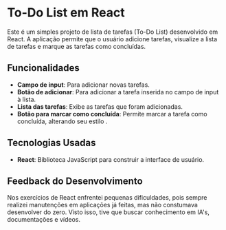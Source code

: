 # To-Do List em React

Este é um simples projeto de lista de tarefas (To-Do List) desenvolvido em React. A aplicação permite que o usuário adicione tarefas, visualize a lista de tarefas e marque as tarefas como concluídas.

## Funcionalidades

- **Campo de input**: Para adicionar novas tarefas.
- **Botão de adicionar**: Para adicionar a tarefa inserida no campo de input à lista.
- **Lista das tarefas**: Exibe as tarefas que foram adicionadas.
- **Botão para marcar como concluída**: Permite marcar a tarefa como concluída, alterando seu estilo .

## Tecnologias Usadas

- **React**: Biblioteca JavaScript para construir a interface de usuário.

## Feedback do Desenvolvimento

Nos exercícios de React enfrentei pequenas dificuldades, pois sempre realizei manutenções em aplicações já feitas, mas não constumava desenvolver do zero. Visto isso, tive que buscar conhecimento em IA's, documentações e vídeos.
